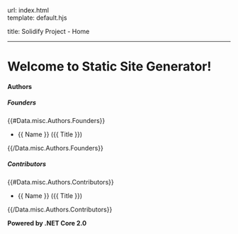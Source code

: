 url:        index.html  
template:   default.hjs

title:      Solidify Project - Home

---
# Welcome to Static Site Generator!

#### Authors

##### Founders
{{#Data.misc.Authors.Founders}}  

* {{ Name }} ({{ Title }})  

{{/Data.misc.Authors.Founders}}

##### Contributors
{{#Data.misc.Authors.Contributors}}  

* {{ Name }} ({{ Title }})  

{{/Data.misc.Authors.Contributors}}

**Powered by .NET Core 2.0**